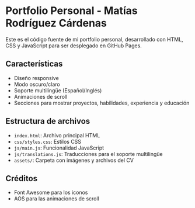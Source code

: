 # Portfolio Personal - Matías Rodríguez Cárdenas

Este es el código fuente de mi portfolio personal, desarrollado con HTML, CSS y JavaScript para ser desplegado en GitHub Pages.

## Características

- Diseño responsive
- Modo oscuro/claro
- Soporte multilingüe (Español/Inglés)
- Animaciones de scroll
- Secciones para mostrar proyectos, habilidades, experiencia y educación

## Estructura de archivos

- `index.html`: Archivo principal HTML
- `css/styles.css`: Estilos CSS
- `js/main.js`: Funcionalidad JavaScript
- `js/translations.js`: Traducciones para el soporte multilingüe
- `assets/`: Carpeta con imágenes y archivos del CV

## Créditos

- Font Awesome para los iconos
- AOS para las animaciones de scroll
